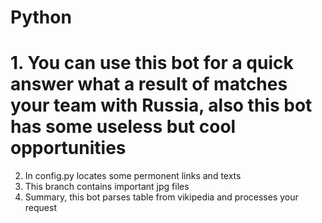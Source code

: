 # Python
# 1. You can use this bot for a quick answer what a result of matches your team with Russia, also this bot has some useless but cool opportunities
2. In config.py locates some permonent links and texts
3. This branch contains important jpg files
4. Summary, this bot parses table from vikipedia and processes your request
